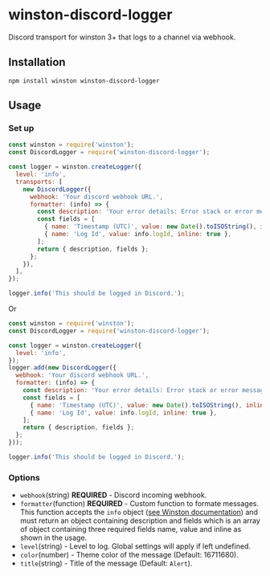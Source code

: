 # winston-discord-logger
Discord transport for winston 3+ that logs to a channel via webhook.

## Installation
```
npm install winston winston-discord-logger
```

## Usage
### Set up
```javascript
const winston = require('winston');
const DiscordLogger = require('winston-discord-logger');

const logger = winston.createLogger({
  level: 'info',
  transports: [
    new DiscordLogger({
      webhook: 'Your discord webhook URL.',
      formatter: (info) => {
        const description: 'Your error details: Error stack or error message or anything.';
        const fields = [
          { name: 'Timestamp (UTC)', value: new Date().toISOString(), inline: true },
          { name: 'Log Id', value: info.logId, inline: true },
        ];
        return { description, fields };
      };
    }),
  ],
});

logger.info('This should be logged in Discord.');
```
Or
```javascript
const winston = require('winston');
const DiscordLogger = require('winston-discord-logger');

const logger = winston.createLogger({
  level: 'info',
});
logger.add(new DiscordLogger({
  webhook: 'Your discord webhook URL.',
  formatter: (info) => {
    const description: 'Your error details: Error stack or error message or anything.';
    const fields = [
      { name: 'Timestamp (UTC)', value: new Date().toISOString(), inline: true },
      { name: 'Log Id', value: info.logId, inline: true },
    ];
    return { description, fields };
  };
}));

logger.info('This should be logged in Discord.');
```

### Options
* `webhook`(string) **REQUIRED** - Discord incoming webhook.
* `formatter`(function) **REQUIRED** - Custom function to formate messages. This function accepts the `info` object ([see Winston documentation](https://github.com/winstonjs/winston/blob/master/README.md#streams-objectmode-and-info-objects)) and must return an object containing description and fields which is an array of object containing three required fields name, value and inline as shown in the usage.
* `level`(string) - Level to log. Global settings will apply if left undefined.
* `color`(number) - Theme color of the message (Default: 16711680).
* `title`(string) - Title of the message (Default: `Alert`).
